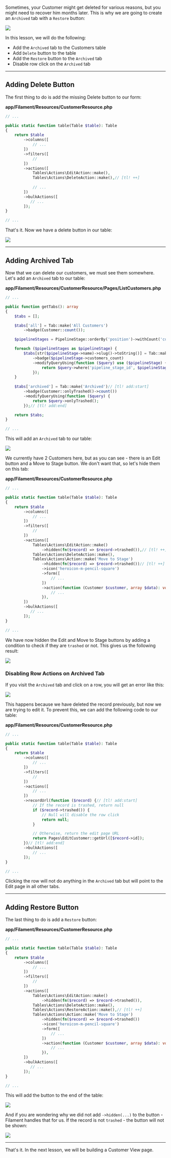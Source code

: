 Sometimes, your Customer might get deleted for various reasons, but you might need to recover him months later. This is why we are going to create an `Archived` tab with a `Restore` button:

![](https://laraveldaily.com/uploads/2023/10/customersArchivedTabRestore.png)

In this lesson, we will do the following:

- Add the `Archived` tab to the Customers table
- Add `Delete` button to the table
- Add the `Restore` button to the `Archived` tab
- Disable row click on the `Archived` tab

---

## Adding Delete Button

The first thing to do is add the missing Delete button to our form:

**app/Filament/Resources/CustomerResource.php**
```php
// ...

public static function table(Table $table): Table
{
    return $table
        ->columns([
            // ...
        ])
        ->filters([
            //
        ])
        ->actions([
            Tables\Actions\EditAction::make(),
            Tables\Actions\DeleteAction::make(),// [tl! ++]
           
            // ...
        ])
        ->bulkActions([
           // ...
        ]);
}

// ...
```

That's it. Now we have a delete button in our table:

![](https://laraveldaily.com/uploads/2023/10/customersDeleteButton.png)

---

## Adding Archived Tab

Now that we can delete our customers, we must see them somewhere. Let's add an `Archived` tab to our table:

**app/Filament/Resources/CustomerResource/Pages/ListCustomers.php**
```php
// ...

public function getTabs(): array
{
    $tabs = [];

    $tabs['all'] = Tab::make('All Customers')
        ->badge(Customer::count());

    $pipelineStages = PipelineStage::orderBy('position')->withCount('customers')->get();

    foreach ($pipelineStages as $pipelineStage) {
        $tabs[str($pipelineStage->name)->slug()->toString()] = Tab::make($pipelineStage->name)
            ->badge($pipelineStage->customers_count)
            ->modifyQueryUsing(function ($query) use ($pipelineStage) {
                return $query->where('pipeline_stage_id', $pipelineStage->id);
            });
    }
    
    $tabs['archived'] = Tab::make('Archived')// [tl! add:start]
        ->badge(Customer::onlyTrashed()->count())
        ->modifyQueryUsing(function ($query) {
            return $query->onlyTrashed();
        });// [tl! add:end]

    return $tabs;
}

// ...
```

This will add an `Archived` tab to our table:

![](https://laraveldaily.com/uploads/2023/10/customersArchivedTab.png)

We currently have 2 Customers here, but as you can see - there is an Edit button and a Move to Stage button. We don't want that, so let's hide them on this tab:

**app/Filament/Resources/CustomerResource.php**
```php
// ...

public static function table(Table $table): Table
{
    return $table
        ->columns([
            // ...
        ])
        ->filters([
            //
        ])
        ->actions([
            Tables\Actions\EditAction::make()
                ->hidden(fn($record) => $record->trashed()),// [tl! ++]
            Tables\Actions\DeleteAction::make(),
            Tables\Actions\Action::make('Move to Stage')
                ->hidden(fn($record) => $record->trashed())// [tl! ++]
                ->icon('heroicon-m-pencil-square')
                ->form([
                    // ...
                ])
                ->action(function (Customer $customer, array $data): void {
                    // ...
                }),
        ])
        ->bulkActions([
           // ...
        ]);
}

// ...
```

We have now hidden the Edit and Move to Stage buttons by adding a condition to check if they are `trashed` or not. This gives us the following result:

![](https://laraveldaily.com/uploads/2023/10/customersArchivedTabHiddenButtons.png)

### Disabling Row Actions on Archived Tab

If you visit the `Archived` tab and click on a row, you will get an error like this:

![](https://laraveldaily.com/uploads/2023/10/customersArchivedTabRowClickError.png)

This happens because we have deleted the record previously, but now we are trying to edit it. To prevent this, we can add the following code to our table:

**app/Filament/Resources/CustomerResource.php**
```php
// ...

public static function table(Table $table): Table
{
    return $table
        ->columns([
            // ...
        ])
        ->filters([
            //
        ])
        ->actions([
            // ... 
        ])
        ->recordUrl(function ($record) {// [tl! add:start]
            // If the record is trashed, return null
            if ($record->trashed()) {
                // Null will disable the row click
                return null;
            }

            // Otherwise, return the edit page URL
            return Pages\EditCustomer::getUrl([$record->id]);
        })// [tl! add:end]
        ->bulkActions([
            // ...
        ]);
}

// ...
```

Clicking the row will not do anything in the `Archived` tab but will point to the Edit page in all other tabs.

---

## Adding Restore Button

The last thing to do is add a `Restore` button:


**app/Filament/Resources/CustomerResource.php**
```php
// ...

public static function table(Table $table): Table
{
    return $table
        ->columns([
            // ...
        ])
        ->filters([
            //
        ])
        ->actions([
            Tables\Actions\EditAction::make()
                ->hidden(fn($record) => $record->trashed()),
            Tables\Actions\DeleteAction::make(),
            Tables\Actions\RestoreAction::make(),// [tl! ++]
            Tables\Actions\Action::make('Move to Stage')
                ->hidden(fn($record) => $record->trashed())
                ->icon('heroicon-m-pencil-square')
                ->form([
                    // ...
                ])
                ->action(function (Customer $customer, array $data): void {
                    // ...
                }),
        ])
        ->bulkActions([
           // ...
        ]);
}

// ...
```

This will add the button to the end of the table:

![](https://laraveldaily.com/uploads/2023/10/customersArchivedTabRestoreButton.png)

And if you are wondering why we did not add `->hidden(...)` to the button - Filament handles that for us. If the record is not `trashed` - the button will not be shown:

![](https://laraveldaily.com/uploads/2023/10/customersArchivedTabRestoreButtonHidden.png)

---

That's it. In the next lesson, we will be building a Customer View page.
